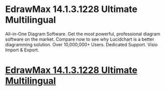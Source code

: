 # EdrawMax 14.1.3.1228 Ultimate Multilingual

All-in-One Diagram Software. Get the most powerful, professional diagram software on the market. Compare now to see why Lucidchart is a better diagramming solution. Over 10,000,000+ Users. Dedicated Support. Visio Import & Export.

# [EdrawMax 14.1.3.1228 Ultimate Multilingual](https://developer.team/software/35166-edrawmax-14131228-ultimate-multilingual.html)
